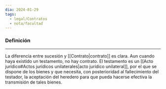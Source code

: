 ```yaml
---
dia: 2024-01-29
tags:
  - legal/Contratos
  - nota/facultad
---
```

### Definición
---
La diferencia entre sucesión y [[Contrato|contrato]] es clara. Aun cuando haya existido un testamento, no hay contrato. El testamento es un [[Acto jurídico#Actos jurídicos unilaterales|acto jurídico unilateral]], por el que se dispone de los bienes y que necesita, con posterioridad al fallecimiento del testador, la aceptación del heredero para que pueda hacerse efectiva la transmisión de tales bienes.